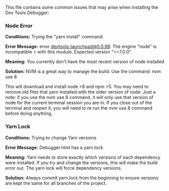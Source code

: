 This file contains some common issues that may arise when installing the Dev Tools Debugger:

### Node Error
**Conditions:** Trying the "yarn install" command.

**Error Message:** error devtools-launchpad@0.0.98: The engine "node" is incompatible > with this module. Expected version ">=7.0.0".

**Meaning:** You currently don’t have the most recent version of node installed

**Solution:** NVM is a great way to manage the build. Use the command: nvm use 8

This will download and install node >8 and npm >5.
You may need to remove old files that yarn installed with the older version of node.
Just a note: if you use the nvm use 8 command, it will only use that version of node for the current terminal session you are in. If you close out of the terminal and reopen it, you will need to re run the nvm use 8 command before doing anything.

### Yarn Lock
**Conditions:** Trying to change Yarn versions

**Error Message:** Debugger.html has a yarn.lock

**Meaning:** Yarn needs to store exactly which versions of each dependency were installed. If you try and change the versions, this will make the build error out. The yarn lock will force dependency versions.

**Solution:** Always commit yarn.lock from the beginning to ensure versions are kept the same for all branches of the project.
